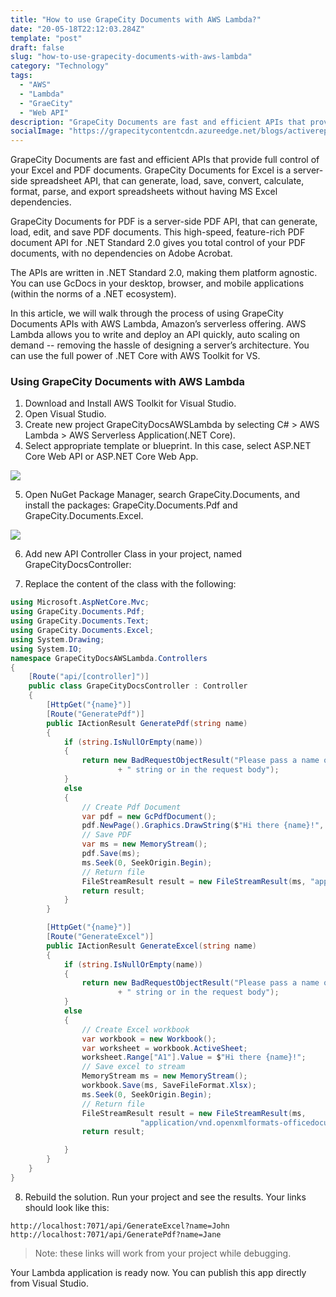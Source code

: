 ```yaml
---
title: "How to use GrapeCity Documents with AWS Lambda?"
date: "20-05-18T22:12:03.284Z"
template: "post"
draft: false
slug: "how-to-use-grapecity-documents-with-aws-lambda"
category: "Technology"
tags:
  - "AWS"
  - "Lambda"
  - "GraeCity"
  - "Web API"
description: "GrapeCity Documents are fast and efficient APIs that provide full control of your Excel and PDF documents. GrapeCity Documents for Excel is a server-side spreadsheet API, that can generate, load, save, convert, calculate, format, parse, and export spreadsheets without having MS Excel dependencies."
socialImage: "https://grapecitycontentcdn.azureedge.net/blogs/activereports/20180614-ar-webinar-files/lambda.png"
---
```


GrapeCity Documents are fast and efficient APIs that provide full control of your Excel and PDF documents. GrapeCity Documents for Excel is a server-side spreadsheet API, that can generate, load, save, convert, calculate, format, parse, and export spreadsheets without having MS Excel dependencies.

GrapeCity Documents for PDF is a server-side PDF API, that can generate, load, edit, and save PDF documents. This high-speed, feature-rich PDF document API for .NET Standard 2.0 gives you total control of your PDF documents, with no dependencies on Adobe Acrobat.

The APIs are written in .NET Standard 2.0, making them platform agnostic. You can use GcDocs in your desktop, browser, and mobile applications (within the norms of a .NET ecosystem).

In this article, we will walk through the process of using GrapeCity Documents APIs with AWS Lambda, Amazon’s serverless offering. AWS Lambda allows you to write and deploy an API quickly, auto scaling on demand -- removing the hassle of designing a server’s architecture. You can use the full power of .NET Core with AWS Toolkit for VS.

### Using GrapeCity Documents with AWS Lambda

1. Download and Install AWS Toolkit for Visual Studio.
2. Open Visual Studio.
3. Create new project GrapeCityDocsAWSLambda by selecting C# > AWS Lambda > AWS Serverless Application(.NET Core).
4. Select appropriate template or blueprint. In this case, select ASP.NET Core Web API or ASP.NET Core Web App.

![](https://grapecitycontentcdn.azureedge.net/blogs/activereports/20180614-ar-webinar-files/picture1.png)

5. Open NuGet Package Manager, search GrapeCity.Documents, and install the packages: GrapeCity.Documents.Pdf and GrapeCity.Documents.Excel.

![](https://grapecitycontentcdn.azureedge.net/blogs/activereports/20180614-ar-webinar-files/picture2.png)

6. Add new API Controller Class in your project, named GrapeCityDocsController:

7. Replace the content of the class with the following:

```cs
using Microsoft.AspNetCore.Mvc;
using GrapeCity.Documents.Pdf;
using GrapeCity.Documents.Text;
using GrapeCity.Documents.Excel;
using System.Drawing;
using System.IO;
namespace GrapeCityDocsAWSLambda.Controllers
{
    [Route("api/[controller]")]
    public class GrapeCityDocsController : Controller
    {
        [HttpGet("{name}")]
        [Route("GeneratePdf")]
        public IActionResult GeneratePdf(string name)
        {
            if (string.IsNullOrEmpty(name))
            {
                return new BadRequestObjectResult("Please pass a name on the query"
                        + " string or in the request body");
            }
            else
            {
                // Create Pdf Document
                var pdf = new GcPdfDocument();
                pdf.NewPage().Graphics.DrawString($"Hi there {name}!", new TextFormat(), new PointF(72, 72));
                // Save PDF
                var ms = new MemoryStream();
                pdf.Save(ms);
                ms.Seek(0, SeekOrigin.Begin);
                // Return file
                FileStreamResult result = new FileStreamResult(ms, "application/pdf");
                return result;
            }
        }

        [HttpGet("{name}")]
        [Route("GenerateExcel")]
        public IActionResult GenerateExcel(string name)
        {
            if (string.IsNullOrEmpty(name))
            {
                return new BadRequestObjectResult("Please pass a name on the query"
                        + " string or in the request body");
            }
            else
            {
                // Create Excel workbook
                var workbook = new Workbook();
                var worksheet = workbook.ActiveSheet;
                worksheet.Range["A1"].Value = $"Hi there {name}!";
                // Save excel to stream
                MemoryStream ms = new MemoryStream();
                workbook.Save(ms, SaveFileFormat.Xlsx);
                ms.Seek(0, SeekOrigin.Begin);
                // Return file
                FileStreamResult result = new FileStreamResult(ms,
                             "application/vnd.openxmlformats-officedocument.spreadsheetml.sheet");
                return result;

            }
        }
    }
}
```
8. Rebuild the solution. Run your project and see the results. Your links should look like this:
```
http://localhost:7071/api/GenerateExcel?name=John
http://localhost:7071/api/GeneratePdf?name=Jane
```
> Note: these links will work from your project while debugging.

Your Lambda application is ready now. You can publish this app directly from Visual Studio.